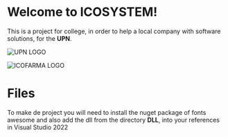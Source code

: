 # Welcome to ICOSYSTEM!

This is a project for college, in order to help a local company with software solutions, for the **UPN**.

![UPN LOGO](https://ibb.co/1XfqQXh)

![ICOFARMA LOGO](https://ibb.co/Q9JspSj)

# Files

To make de project you will need to install the nuget package of fonts awesome and also add the dll from the directory **DLL**, into your references in Visual Studio 2022
